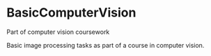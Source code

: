 # BasicComputerVision
Part of computer vision coursework


Basic image processing tasks as part of a course in computer vision.
